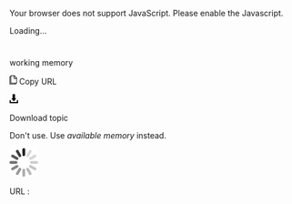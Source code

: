 Your browser does not support JavaScript. Please enable the Javascript.

Loading...

# 

working memory

![Copy URL](media/working-memory/Copy.png)
Copy URL

![Download](media/working-memory/Download.png)

Download topic

Don't use. Use *available memory* instead.

![In progress](media/working-memory/activity-large.gif)

URL :
